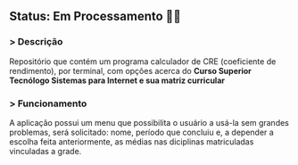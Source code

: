 ## Status: Em Processamento 👷‍♂️ 

### > Descrição
Repositório que contém um programa calculador de CRE (coeficiente de rendimento), por terminal, com opções acerca do **Curso Superior Tecnólogo Sistemas para Internet e sua matriz curricular**

### > Funcionamento
A aplicação possui um menu que possibilita o usuário a usá-la sem grandes problemas, será solicitado: nome, período que concluiu e, a depender a escolha feita anteriormente, as médias nas diciplinas matriculadas vinculadas a grade.
